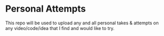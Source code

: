 # Personal Attempts

This repo will be used to upload any and all personal takes & attempts on any video/code/idea that I find and would like to try.